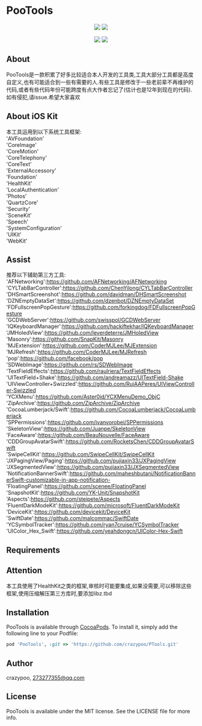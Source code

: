 # PooTools

<p align="center">
<!--<a href=""><img src="https://img.shields.io/cocoapods/v/PooTools.svg"></a>-->
<a href=""><img src="https://img.shields.io/cocoapods/p/PooTools.svg"></a>
<a href=""><img src="https://img.shields.io/badge/platform-iOS%2010.0%2B-ff69b5152950834.svg"></a>
</p>
<p align="center">
<a href="https://twitter.com/crazypeepoo"><img src="https://img.shields.io/twitter/url/http/shields.io.svg?style=social&maxAge=2592000"></a>
<a href="https://weibo.com/273277355"><img src="https://img.shields.io/badge/weibo-@雀屎桑-red.svg?style=plastic"></a>
</p>

## About

PooTools是一款积累了好多比较适合本人开发的工具类,工具大部分工具都是高度自定义,也有可能适合到一些有需要的人.有些工具是修改于一些老前辈不再维护的代码,或者有些代码年份可能跨度有点大作者忘记了(估计也是12年到现在的代码).如有侵犯,请issue.希望大家喜欢

## About iOS Kit
本工具运用到以下系统工具框架:</br>
'AVFoundation'</br>
'CoreImage'</br>
'CoreMotion'</br>
'CoreTelephony'</br>
'CoreText'</br>
'ExternalAccessory'</br>
'Foundation'</br>
'HealthKit'</br>
'LocalAuthentication'</br>
'Photos'</br>
'QuartzCore'</br>
'Security'</br>
'SceneKit'</br>
'Speech'</br>
'SystemConfiguration'</br>
'UIKit'</br>
'WebKit'</br>

## Assist

推荐以下辅助第三方工具:</br>
'AFNetworking':https://github.com/AFNetworking/AFNetworking</br>
'CYLTabBarController':https://github.com/ChenYilong/CYLTabBarController</br>
'DHSmartScreenshot':https://github.com/davidman/DHSmartScreenshot</br>
'DZNEmptyDataSet':https://github.com/dzenbot/DZNEmptyDataSet</br>
'FDFullscreenPopGesture':https://github.com/forkingdog/FDFullscreenPopGesture</br>
'GCDWebServer':https://github.com/swisspol/GCDWebServer</br>
'IQKeyboardManager':https://github.com/hackiftekhar/IQKeyboardManager</br>
'JMHoledView':https://github.com/leverdeterre/JMHoledView</br>
'Masonry':https://github.com/SnapKit/Masonry</br>
'MJExtension':https://github.com/CoderMJLee/MJExtension</br>
'MJRefresh':https://github.com/CoderMJLee/MJRefresh</br>
'pop':https://github.com/facebook/pop</br>
'SDWebImage':https://github.com/rs/SDWebImage</br>
'TextFieldEffects':https://github.com/raulriera/TextFieldEffects</br>
'UITextField+Shake':https://github.com/andreamazz/UITextField-Shake</br>
'UIViewController+Swizzled':https://github.com/RuiAAPeres/UIViewController-Swizzled</br>
'YCXMenu':https://github.com/Aster0id/YCXMenuDemo_ObjC</br>
'ZipArchive':https://github.com/ZipArchive/ZipArchive</br>
'CocoaLumberjack/Swift':https://github.com/CocoaLumberjack/CocoaLumberjack</br>
'SPPermissions':https://github.com/ivanvorobei/SPPermissions</br>
'SkeletonView':https://github.com/Juanpe/SkeletonView</br>
'FaceAware':https://github.com/BeauNouvelle/FaceAware</br>
'CDDGroupAvatarSwift':https://github.com/RocketsChen/CDDGroupAvatarSwift</br>
'SwipeCellKit':https://github.com/SwipeCellKit/SwipeCellKit</br>
'JXPagingView/Paging':https://github.com/pujiaxin33/JXPagingView</br>
'JXSegmentedView':https://github.com/pujiaxin33/JXSegmentedView</br>
'NotificationBannerSwift':https://github.com/maheshbutani/NotificationBannerSwift-customizable-in-app-notification-</br>
'FloatingPanel':https://github.com/scenee/FloatingPanel</br>
'SnapshotKit':https://github.com/YK-Unit/SnapshotKit</br>
'Aspects':https://github.com/steipete/Aspects</br>
'FluentDarkModeKit':https://github.com/microsoft/FluentDarkModeKit</br>
'DeviceKit':https://github.com/devicekit/DeviceKit</br>
'SwiftDate':https://github.com/malcommac/SwiftDate</br>
'YCSymbolTracker':https://github.com/ryan7cruise/YCSymbolTracker</br>
'UIColor_Hex_Swift':https://github.com/yeahdongcn/UIColor-Hex-Swift</br>
## Requirements

## Attention

本工具使用了HealthKit之类的框架,审核时可能要集成,如果没需要,可以移除这些框架,使用压缩解压第三方库时,要添加libz.tbd

## Installation

PooTools is available through [CocoaPods](https://cocoapods.org). To install
it, simply add the following line to your Podfile:

```ruby
pod 'PooTools', :git => 'https://github.com/crazypoo/PTools.git'
```

## Author

crazypoo, 273277355@qq.com

## License

PooTools is available under the MIT license. See the LICENSE file for more info.
